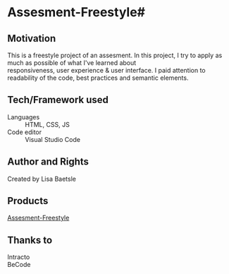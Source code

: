 # Assesment-Freestyle#

## Motivation

This is a freestyle project of an assesment.
In this project, I try to apply as much as possible of what I've learned about  
responsiveness, user experience & user interface.
I paid attention to readability of the code, best practices and semantic elements.

## Tech/Framework used

<dl>
  <dt>Languages</dt>
  <dd>HTML, CSS, JS</dd> 
      
  <dt>Code editor</dt>
  <dd>Visual Studio Code</dd>
</dl>

## Author and Rights

Created by Lisa Baetsle

## Products

[Assesment-Freestyle](https://lisabaetsle.github.io/Assesment-Freestyle/)

## Thanks to

Intracto  
BeCode
